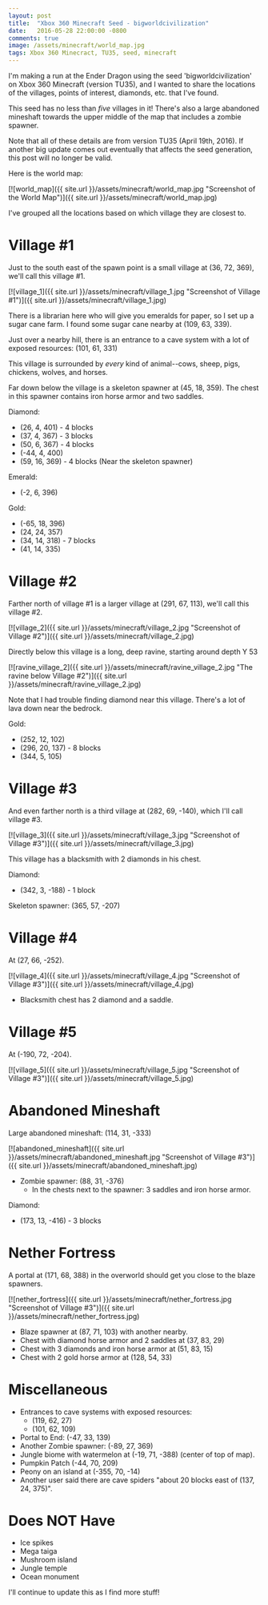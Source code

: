 ```yaml
---
layout: post
title:  "Xbox 360 Minecraft Seed - bigworldcivilization"
date:   2016-05-28 22:00:00 -0800
comments: true
image: /assets/minecraft/world_map.jpg
tags: Xbox 360 Minecract, TU35, seed, minecraft
---
```


I'm making a run at the Ender Dragon using the seed 'bigworldcivilization' on Xbox 360 Minecraft (version TU35), and I wanted to share the locations of the villages, points of interest, diamonds, etc. that I've found.

This seed has no less than *five* villages in it! There's also a large abandoned mineshaft towards the upper middle of the map that includes a zombie spawner. 

Note that all of these details are from version TU35 (April 19th, 2016). If another big update comes out eventually that affects the seed generation, this post will no longer be valid.

Here is the world map:

[![world_map]({{ site.url }}/assets/minecraft/world_map.jpg "Screenshot of the World Map")]({{ site.url }}/assets/minecraft/world_map.jpg)

I've grouped all the locations based on which village they are closest to.

Village #1
==========
Just to the south east of the spawn point is a small village at (36, 72, 369), we'll call this village #1.

[![village_1]({{ site.url }}/assets/minecraft/village_1.jpg "Screenshot of Village #1")]({{ site.url }}/assets/minecraft/village_1.jpg)

There is a librarian here who will give you emeralds for paper, so I set up a sugar cane farm. I found some sugar cane nearby at (109, 63, 339).

Just over a nearby hill, there is an entrance to a cave system with a lot of exposed resources: (101, 61, 331)

This village is surrounded by *every* kind of animal--cows, sheep, pigs, chickens, wolves, and horses.

Far down below the village is a skeleton spawner at (45, 18, 359). The chest in this spawner contains iron horse armor and two saddles.

Diamond:

* (26, 4, 401) - 4 blocks
* (37, 4, 367) - 3 blocks
* (50, 6, 367) - 4 blocks
* (-44, 4, 400)
* (59, 16, 369) - 4 blocks (Near the skeleton spawner)

Emerald:

* (-2, 6, 396)

Gold:

* (-65, 18, 396)
* (24, 24, 357)
* (34, 14, 318) - 7 blocks
* (41, 14, 335)


Village #2
==========
Farther north of village #1 is a larger village at (291, 67, 113), we'll call this village #2.

[![village_2]({{ site.url }}/assets/minecraft/village_2.jpg "Screenshot of Village #2")]({{ site.url }}/assets/minecraft/village_2.jpg)

Directly below this village is a long, deep ravine, starting around depth Y 53

[![ravine_village_2]({{ site.url }}/assets/minecraft/ravine_village_2.jpg "The ravine below Village #2")]({{ site.url }}/assets/minecraft/ravine_village_2.jpg)

Note that I had trouble finding diamond near this village. There's a lot of lava down near the bedrock.

Gold:

* (252, 12, 102)
* (296, 20, 137) - 8 blocks
* (344, 5, 105)


Village #3
==========
And even farther north is a third village at (282, 69, -140), which I'll call village #3.

[![village_3]({{ site.url }}/assets/minecraft/village_3.jpg "Screenshot of Village #3")]({{ site.url }}/assets/minecraft/village_3.jpg)

This village has a blacksmith with 2 diamonds in his chest.

Diamond:

* (342, 3, -188) - 1 block

Skeleton spawner: (365, 57, -207)

Village #4
==========

At (27, 66, -252).

[![village_4]({{ site.url }}/assets/minecraft/village_4.jpg "Screenshot of Village #3")]({{ site.url }}/assets/minecraft/village_4.jpg)

* Blacksmith chest has 2 diamond and a saddle.

Village #5
==========
At (-190, 72, -204).

[![village_5]({{ site.url }}/assets/minecraft/village_5.jpg "Screenshot of Village #3")]({{ site.url }}/assets/minecraft/village_5.jpg)

Abandoned Mineshaft
===================
Large abandoned mineshaft: (114, 31, -333)

[![abandoned_mineshaft]({{ site.url }}/assets/minecraft/abandoned_mineshaft.jpg "Screenshot of Village #3")]({{ site.url }}/assets/minecraft/abandoned_mineshaft.jpg)

* Zombie spawner: (88, 31, -376)
  * In the chests next to the spawner: 3 saddles and iron horse armor.
 
Diamond:

* (173, 13, -416) - 3 blocks

Nether Fortress
===============
A portal at (171, 68, 388) in the overworld should get you close to the blaze spawners.

[![nether_fortress]({{ site.url }}/assets/minecraft/nether_fortress.jpg "Screenshot of Village #3")]({{ site.url }}/assets/minecraft/nether_fortress.jpg)

* Blaze spawner at (87, 71, 103) with another nearby.
* Chest with diamond horse armor and 2 saddles at (37, 83, 29)
* Chest with 3 diamonds and iron horse armor at (51, 83, 15)
* Chest with 2 gold horse armor at (128, 54, 33)

Miscellaneous
=============

* Entrances to cave systems with exposed resources:
  * (119, 62, 27)
  * (101, 62, 109)
* Portal to End: (-47, 33, 139)
* Another Zombie spawner: (-89, 27, 369)
* Jungle biome with watermelon at (-19, 71, -388) (center of top of map).
* Pumpkin Patch (-44, 70, 209)
* Peony on an island at (-355, 70, -14)
* Another user said there are cave spiders "about 20 blocks east of (137, 24, 375)".

Does NOT Have
=============
* Ice spikes
* Mega taiga
* Mushroom island
* Jungle temple
* Ocean monument

I'll continue to update this as I find more stuff!
